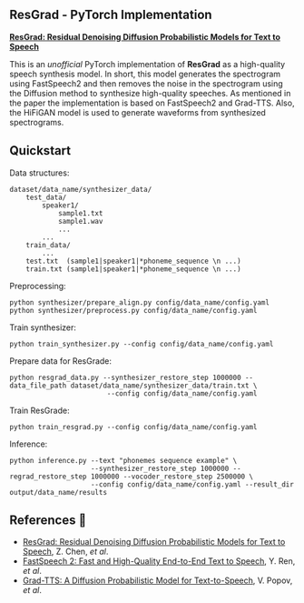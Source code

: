 ## ResGrad - PyTorch Implementation
[**ResGrad: Residual Denoising Diffusion Probabilistic Models for Text to Speech**](https://arxiv.org/abs/2212.14518)

This is an *unofficial* PyTorch implementation of **ResGrad** as a high-quality speech synthesis model. In short, this model generates the spectrogram using FastSpeech2 and then removes the noise in the spectrogram using the Diffusion method to synthesize high-quality speeches. As mentioned in the paper the implementation is based on FastSpeech2 and Grad-TTS. Also, the HiFiGAN model is used to generate waveforms from synthesized spectrograms.


## Quickstart
Data structures:
```
dataset/data_name/synthesizer_data/
    test_data/
        speaker1/
            sample1.txt
            sample1.wav
            ...
        ...
    train_data/
        ...
    test.txt  (sample1|speaker1|*phoneme_sequence \n ...)
    train.txt (sample1|speaker1|*phoneme_sequence \n ...)
```

Preprocessing:
```
python synthesizer/prepare_align.py config/data_name/config.yaml
python synthesizer/preprocess.py config/data_name/config.yaml
```

Train synthesizer:
```
python train_synthesizer.py --config config/data_name/config.yaml
```

Prepare data for ResGrade:
```
python resgrad_data.py --synthesizer_restore_step 1000000 --data_file_path dataset/data_name/synthesizer_data/train.txt \
                        --config config/data_name/config.yaml
```

Train ResGrade:
```
python train_resgrad.py --config config/data_name/config.yaml
```

Inference:
```
python inference.py --text "phonemes sequence example" \
                    --synthesizer_restore_step 1000000 --regrad_restore_step 1000000 --vocoder_restore_step 2500000 \
                    --config config/data_name/config.yaml --result_dir output/data_name/results
```

## References :notebook_with_decorative_cover:
- [ResGrad: Residual Denoising Diffusion Probabilistic Models for Text to Speech](https://arxiv.org/abs/2212.14518), Z. Chen, *et al*.
- [FastSpeech 2: Fast and High-Quality End-to-End Text to Speech](https://arxiv.org/abs/2006.04558), Y. Ren, *et al*.
- [Grad-TTS: A Diffusion Probabilistic Model for Text-to-Speech](https://arxiv.org/abs/2105.06337), V. Popov, *et al*.
